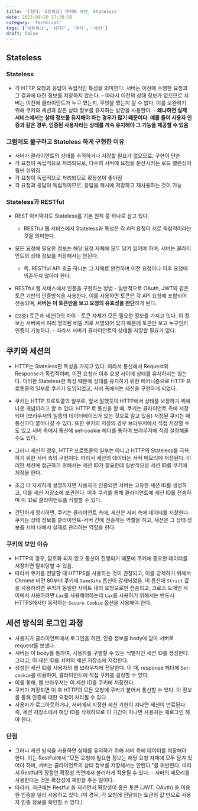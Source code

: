 ```yaml
---
title: '[정리: 네트워크] 쿠키와 세션, Stateless'
date: 2023-09-20 17:39:50
category: 'Technical'
tags: ['네트워크', 'HTTP', '쿠키', '세션']
draft: false
---
```


## Stateless

### Stateless

- 각 HTTP 요청과 응답이 독립적인 특성을 의미한다. 서버는 이전에 수행한 요청과 그 결과에 대한 정보를 저장하지 않는다. - 따라서 이전의 상태 정보가 없으므로 서버는 이전에 클라이언트가 누구 였는지, 무엇을 했는지 알 수 없다. 이를 보완하기 위해 쿠키와 세션과 같은 상태 정보를 유지하는 방안을 사용한다. - **왜냐하면 실제 서비스에서는 상태 정보를 유지해야 하는 경우가 많기 때문이다. 예를 들어 사용자 인증과 같은 경우, 인증된 사용자라는 상태를 계속 유지해야 그 기능을 제공할 수 있음**

### 그럼에도 불구하고 Stateless 하게 구현한 이유

- 서버가 클라이언트의 상태를 추적하거나 저장할 필요가 없으므로, 구현이 단순
- 각 요청이 독립적으로 처리되므로, 다수의 서버에 요청을 분산시키는 로드 밸런싱이 훨씬 쉬워짐
- 각 요청이 독립적으로 처리되므로 확장성이 좋아짐
- 각 요청과 응답이 독립적이므로, 응답을 캐시에 저장하고 재사용하는 것이 가능

### Stateless과 RESTful

- REST 아키텍처도 Stateless를 기본 원칙 중 하나로 삼고 있다.
  - RESTful 웹 서비스에서 Stateless과 특성은 각 API 요청이 서로 독립적이라는 것을 의미한다.
- 모든 요청에 필요한 정보는 해당 요청 자체에 모두 담겨 있어야 하며, 서버는 클라이언트의 상태 정보를 저장해서는 안된다.

  - 즉, RESTful API 호출 하나는 그 자체로 완전하며 이전 요청이나 이후 요청에 의존하지 않아야 한다.

- RESTful 웹 서비스에서 인증을 구현하는 방법 - 일반적으로 OAuth, JWT와 같은 토큰 기반의 인증방식을 사용한다. 이를 사용하면 토큰은 각 API 요청에 포함되어 전송되며, **서버는 이 토큰만을 보고 요청의 유효성을 판단**하게 된다.

- (보충) 토큰과 세션ID의 차이 - 토큰 자체가 모든 필요한 정보를 가지고 잇다. 이 정보는 서버에서 미리 정의된 비밀 키로 서명되어 있기 때문에 토큰만 보고 누구인지 인증이 가능하다. - 따라서 서버가 클라이언트의 상태를 저장할 필요가 없다.

## 쿠키와 세션의

- HTTP는 Stateless한 특성을 가지고 있다. 따라서 통신에서 Request와 Response가 독립적이며, 이전 요청과 이후 요청 사이에 상태를 유지하지는 않는다. 이러한 Stateless한 특성 때문에 상태를 유지하기 위한 메커니즘으로 HTTP 프로토콜의 일부로 쿠키가 도입되었고, 서버 측에서는 세션을 구현하게 되었다.

- 쿠키는 HTTP 프로토콜의 일부로, 앞서 말했듯이 HTTP에서 상태를 보장하기 위해 나온 개념이라고 할 수 있다. HTTP 로 통신을 할 때, 쿠키는 클라이언트 측에 저장되며 (브라우저의 일종의 데이터베이스가 있는 것으로 알고 있음) 저장된 쿠키는 매 통신마다 붙어나갈 수 있다. 또한 쿠키의 저장의 경우 브라우저에서 직접 저장할 수도 있고 서버 측에서 통신에 set-cookie 헤더를 통하여 브라우저에 직접 설정해줄 수도 있다.
- 그러나 세션의 경우, HTTP 프로토콜의 일부는 아니고 HTTP의 Stateless를 극복하기 위한 서버 측의 구현이다. 따라서 세션의 데이터는 서버 메모리에 저장된다. 이러한 세션에 접근하기 위해서는 세션 ID가 필요한데 일반적으로 세션 ID를 쿠키에 저장을 한다.
- 조금 더 자세하게 셜명하자면 사용자가 인증되면 서버는 고유한 세션 ID를 생성하고, 이를 세션 저장소에 보관한다. 이후 쿠키를 통해 클라이언트에 세션 ID를 전송하며 이 ID로 클라이언트를 식별할 수 있다.

- 간단하게 정리하면, 쿠키는 클라이언트 측에, 세션은 서버 측에 데이터를 저장한다. 쿠키는 상태 정보를 클라이언트-서버 간에 전송하는 역할을 하고, 세션은 그 상태 정보를 서버 내에서 실제로 관리하는 역할을 한다.

### 쿠키의 보안 이슈

- HTTP의 경우, 암호화 되지 않고 통신이 진행되기 때문에 쿠키에 중요한 데이터를 저장하면 탈취당할 수 있음.
- 따라서 쿠키를 전달할 때 HTTPS를 사용하는 것이 권장되고, 이를 강제하기 위해서 Chrome 버전 80부터 쿠키에 `SameSite` 옵션이 강제되었음. 이 옵션에 `Strict` 값을 사용하려면 쿠키가 동일한 사이트 내의 요청으로만 전송되고, 크로스 도메인 사이에서 사용하려면 `Lax`를 사용해야하는데 `Lax`를 사용하기 위해서는 반드시 HTTPS에서만 동작하는 `Secure Cookie` 옵션을 사용해야 한다.

## 세션 방식의 로그인 과정

- 사용자가 클라이언트에서 로그인을 하면, 인증 정보를 body에 담아 서버로 request를 보낸다.
- 서버는 이 body를 통하여, 사용자를 구별할 수 있는 식별자인 세션 ID를 생성한다. 그리고, 이 세션 ID를 서버의 세션 저장소에 저장한다.
- 생성한 세션 ID를 사용자의 웹 브라우저에 전달한다. 이 때, response 헤더에 `Set-cookie`를 이용하여, 클라이언트에 직접 쿠키를 설정할 수 있다.
- 이를 통해, 웹 브라우저는 이 세션 ID를 쿠키에 저장한다.
- 쿠키가 저장되면 이 후 HTTP의 모든 요청에 쿠키가 붙어서 통신할 수 있다. 이 정보를 통해 인증에 대한 요청이 처리될 수 있다.
- 사용자가 로그아웃하거나, 서버에서 지정한 세션 기한이 지나면 세션이 만료된다. 즉, 세션 저장소에서 해당 ID를 삭제하므로 이 기간이 지나면 사용자는 재로그인 해야 한다.

### 단점

- 그러나 세션 방식을 사용하면 상태를 유지하기 위해 서버 측에 데이터를 저장해야 한다. 이는 RestFul에서 "모든 요청에 필요한 정보는 해당 요청 자체에 모두 담겨 있어야 하며, 서버는 클라이언트의 상태 정보를 저장해서는 안된다."를 위반한다. 따라서 Restful의 장점인 확장성 측면에서 불리하게 적용될 수 있다. - 서버의 메모리를 사용한다는 것은 확장성에 제한을 주는 일이다.
- 따라서, 최근에는 Restful 을 지키면서 확장성이 좋은 토큰 (JWT, OAuth) 을 이용한 인증을 널리 사용하고 있다. (이 경우, 각 요청에 전달되는 토큰의 값 만으로 사용자 인증 정보를 확인할 수 있다.)
